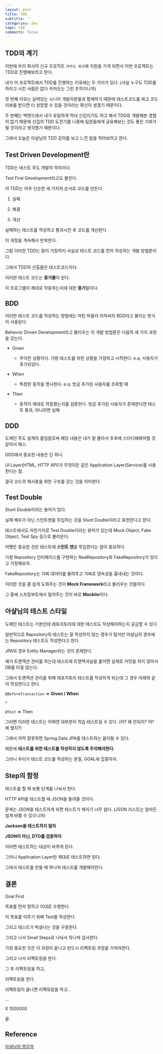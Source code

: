 ```yaml
---
layout: post
title: TDD
subtitle: ''
categories: dev
tags: tdd
comments: false
---
```


## TDD의 계기

이번에 우리 회사의 신규 프로직트 `카카오 워크`에 지원을 가게 되면서 이번 프로젝트는 TDD로 진행해보려고 한다.

내가 이 프로젝트에서 TDD를 진행하는 이유에는 두 가지가 있다. (사실 누구도 TDD를 하라고 시킨 사람은 없다 카카오는 그런 조직이니까)

첫 번째 이유는 실력있는 시니어 개발자분들과 함께하기 때문에 테스트코드를 짜고 코드리뷰를 받으면 더 성장할 수 있을 것이라는 확신이 생겼기 때문이다.

두 번째는 백엔드에서 내가 유일하게 막내 신입이기도 하고 해서 TDD로 개발해본 경험이 없기 때문에 신입의 TDD 도전기를 나중에 팀원들에게 공유해보는 것도 좋은 기회가 될 것이라고 생각했기 때문이다.

그래서 오늘은 아샬님의 TDD 강의를 보고 느낀 점을 적어보려고 한다.

## Test Driven Development란

TDD는 테스트 주도 개발의 약자이다.

Test First Development라고도 불린다.

이 TDD는 아주 단순한 세 가지의 순서로 코드를 만든다.

1. 실패

2. 해결

3. 개선

실패하는 테스트를 작성하고 통과시킨 후 코드를 개선한다.

이 과정을 계속해서 반복한다.

그럼 이러한 TDD는 말이 거창하지 사실상 테스트 코드를 먼저 작성하는 개발 방법론이다.

그래서 TDD의 산출물은 테스트코드이다.

이러한 테스트 코드는 **증거물**이 된다.

이 프로그램이 제대로 작동하는지에 대한 **증거**말이다.

## BDD

이러한 테스트 코드를 작성하는 방법에는 마틴 파울러 아저씨의 BDD라고 불리는 방식이 사용된다.

Behavior Driven Development라고 불리우는 이 개발 방법론은 다음의 세 가지 과정을 갖는다.

- Given

  - 주어진 상황이다. 가령 테스트를 위한 상황을 가정하고 시작한다. e.q. 사용자가 추가되었다.

- When

  - 특정한 동작을 명시한다. e.q. 방금 추가된 사용자를 조회할 때

- Then
  - 동작이 제대로 작동했는지를 검증한다. 방금 추가된 사용자가 존재한다면 테스트 통과, 아니라면 실패

## DDD

도매인 주도 설계의 줄임말로써 해당 내용은 내가 잘 몰라서 추후에 스터디해봐야할 것 같아서 패스.

DDD에서 중요한 내용은 단 하나.

UI Layer(HTML, HTTP API)가 무엇이든 같은 Application Layer(Service)를 사용한다는 점.

결국 코드의 재사용을 위한 구조를 갖는 것을 의미한다.

## Test Double

Stunt Double이라는 용어가 있다.

실제 배우가 아닌 스턴트맨을 투입하는 것을 Stunt Double이라고 표현한다고 한다.

테스트에서도 마찬가지로 Test Double이라는 용어가 있는데 Mock Object, Fake Object, Test Spy 등으로 불리운다.

어쨌든 중요한 것은 테스트에 **스턴트 맨**을 투입한다는 점이 중요하다.

가령 Repository 인터페이스를 구현하는 RealRepository와 FakeRepository가 있다고 가정해보자.

FakeRepository는 가짜 데이터를 돌려주고 가짜로 영속성을 흉내내는 것이다.

이러한 것을 좀 쉽게 도와주는 것이 **Mock Framework**라고 불리우는 것들이다.

그 중에 스프링부트에서 밀어주는 것이 바로 **Mockito**이다.

## 아샬님의 테스트 스타일

도메인 테스트는 기본인데 레포지토리에 대한 테스트도 작성해야하는지 궁금할 수 있다.

일반적으로 Repository의 테스트는 잘 작성하지 않는 경우가 많지만 아샬님의 경우에는 Repository 테스트도 작성한다고 한다.

JPA의 경우 Entity Manager라는 것이 존재한다.

얘가 트랜잭션 관리를 하는데 테스트에 트랜잭셔널을 붙이면 실제로 커밋을 하지 않아서 DB를 타질 않는다.

그래서 트랜잭션 관리를 위해 레포지토리 테스트를 작성하게 되는데 그 경우 아래와 같이 작성한다고 한다.

`@BeforeTransaction` => **Given / When**

`+`

`@Test` => Then

그러면 이러한 테스트는 어쩌면 대부분이 학습 테스트일 수 있다. (어? 왜 안되지? 어? 왜 됐지?)

그래서 까딱 잘못하면 Spring Data JPA를 테스트하는 꼴이될 수 있다.

때문에 **테스트를 위한 테스트를 작성하지 않도록 주의해야한다.**

그러니 우리가 테스트 코드를 작성하는 본질, GOAL에 집중하자.

## Step의 함정

테스트를 할 때 보통 단계를 나눠서 한다.

HTTP API를 테스트할 때 JSON을 돌려줄 것이다.

문제는 JSON을 테스트하게 되면 테스트가 깨지기 너무 쉽다. (JSON 리스트는 얼마든 쉽게 바뀔 수 있으니까)

**Jackson을 테스트하지 말자**

**JSON이 아닌, DTO를 검증하자**

이러면 테스트하는 대상이 바뀌게 된다.

그러니 Application Layer만 제대로 테스트하면 된다.

그래서 테스트를 만들 때 하나씩 테스트를 개발해야한다.

## 결론

Goal First

목표를 먼저 정하고 이대로 수행한다.

이 목표를 이루기 위해 Test를 작성한다.

그리고 테스트가 박살나는 것을 구경한다.

그리고 나서 Small Steps로 나눠서 하나씩 검사한다.

가장 중요한 것은 이 과정이 끝나고 반드시 리팩토링 과정을 거쳐야한다.

그러고 나서 리팩토링을 한다.

그 후 리팩토링을 하고,

리팩토링을 한다.

리팩토링이 끝나면 리팩토링을 하고..

...

X 1000000

끝.

## Reference

[아샬님의 명강의](https://www.youtube.com/watch?v=-hqiLswBiY8)
